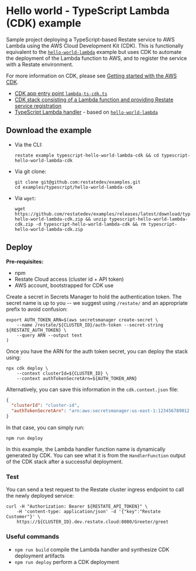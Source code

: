 # Hello world - TypeScript Lambda (CDK) example

Sample project deploying a TypeScript-based Restate service to AWS Lambda using the AWS Cloud Development Kit (CDK).
This is functionally equivalent to the [`hello-world-lambda`](../hello-world-lambda) example but uses CDK to automate
the deployment of the Lambda function to AWS, and to register the service with a Restate environment.

For more information on CDK, please see [Getting started with the AWS CDK](https://docs.aws.amazon.com/cdk/v2/guide/getting_started.html).

* [CDK app entry point `lambda-ts-cdk.ts`](bin/lambda-ts-cdk.ts)
* [CDK stack consisting of a Lambda function and providing Restate service registration](lib/lambda-ts-cdk-stack.ts)
* [TypeScript Lambda handler](lib/lambda/app.ts) - based on [`hello-world-lambda`](../hello-world-lambda)

## Download the example

- Via the CLI:
    ```shell
    restate example typescript-hello-world-lambda-cdk && cd typescript-hello-world-lambda-cdk
    ```

- Via git clone:
    ```shell
    git clone git@github.com:restatedev/examples.git
    cd examples/typescript/hello-world-lambda-cdk
    ```

- Via `wget`:
    ```shell
    wget https://github.com/restatedev/examples/releases/latest/download/typescript-hello-world-lambda-cdk.zip && unzip typescript-hello-world-lambda-cdk.zip -d typescript-hello-world-lambda-cdk && rm typescript-hello-world-lambda-cdk.zip
    ```

## Deploy

**Pre-requisites:**

* npm
* Restate Cloud access (cluster id + API token)
* AWS account, bootstrapped for CDK use

Create a secret in Secrets Manager to hold the authentication token. The secret name is up to you -- we suggest
using `/restate/` and an appropriate prefix to avoid confusion:

```shell
export AUTH_TOKEN_ARN=$(aws secretsmanager create-secret \
    --name /restate/${CLUSTER_ID}/auth-token --secret-string ${RESTATE_AUTH_TOKEN} \
    --query ARN --output text
)
```

Once you have the ARN for the auth token secret, you can deploy the stack using:

```shell
npx cdk deploy \
    --context clusterId=${CLUSTER_ID} \
    --context authTokenSecretArn=${AUTH_TOKEN_ARN}
```

Alternatively, you can save this information in the `cdk.context.json` file:

```json
{
  "clusterId": "cluster-id",
  "authTokenSecretArn": "arn:aws:secretsmanager:us-east-1:123456789012:secret:/restate/cluster-id/auth-token-abc123"
}
```

In that case, you can simply run:

```shell
npm run deploy
```

In this example, the Lambda handler function name is dynamically generated by CDK. You can see what it is from the `HandlerFunction`
output of the CDK stack after a successful deployment.

### Test

You can send a test request to the Restate cluster ingress endpoint to call the newly deployed service:

```shell
curl -H "Authorization: Bearer ${RESTATE_API_TOKEN}" \
    -H 'content-type: application/json' -d '{"key":"Restate Customer"}' \
    https://${CLUSTER_ID}.dev.restate.cloud:8080/Greeter/greet
```

### Useful commands

* `npm run build`   compile the Lambda handler and synthesize CDK deployment artifacts
* `npm run deploy`  perform a CDK deployment
